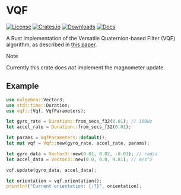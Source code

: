 # VQF

[![License](https://img.shields.io/badge/license-MIT%2FApache-blue.svg)](https://github.com/oxkitsune/vqf#license)
[![Crates.io](https://img.shields.io/crates/v/vqf.svg)](https://crates.io/crates/vqf)
[![Downloads](https://img.shields.io/crates/d/vqf.svg)](https://crates.io/crates/vqf)
[![Docs](https://docs.rs/vqf/badge.svg)](https://docs.rs/vqf/latest/vqf/)

A Rust implementation of the Versatile Quaternion-based Filter (VQF) algorithm, as described in [this paper](https://arxiv.org/pdf/2203.17024).

> [!NOTE]
> Currently this crate does *not* implement the magnometer update.

## Example

```rust
use nalgebra::Vector3;
use std::time::Duration;
use vqf::{Vqf, VqfParameters};

let gyro_rate = Duration::from_secs_f32(0.01); // 100Hz
let accel_rate = Duration::from_secs_f32(0.01);

let params = VqfParameters::default();
let mut vqf = Vqf::new(gyro_rate, accel_rate, params);

let gyro_data = Vector3::new(0.01, 0.02, -0.01); // rad/s
let accel_data = Vector3::new(0.0, 0.0, 9.81); // m/s^2

vqf.update(gyro_data, accel_data);

let orientation = vqf.orientation();
println!("Current orientation: {:?}", orientation);
```
